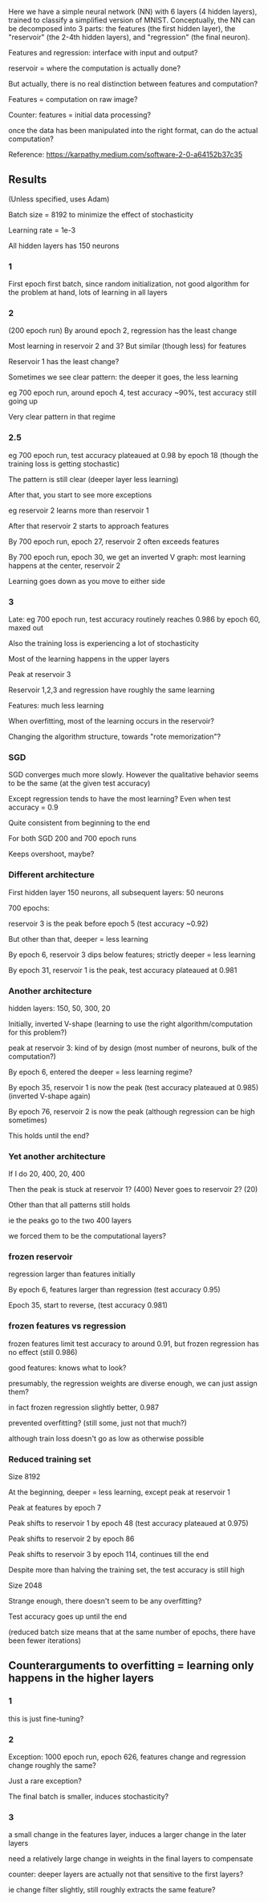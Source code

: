 Here we have a simple neural network (NN) with 6 layers (4 hidden layers), trained to classify a simplified version of MNIST.
Conceptually, the NN can be decomposed into 3 parts: the features (the first hidden layer), the "reservoir" 
(the 2-4th hidden layers), and "regression" (the final neuron).

Features and regression: interface with input and output?

reservoir = where the computation is actually done?

But actually, there is no real distinction between features and computation?

Features = computation on raw image?

Counter: features = initial data processing?

once the data has been manipulated into the right format, can do the actual computation?

Reference: https://karpathy.medium.com/software-2-0-a64152b37c35

## Results

(Unless specified, uses Adam)

Batch size = 8192 to minimize the effect of stochasticity

Learning rate = 1e-3

All hidden layers has 150 neurons

### 1
First epoch first batch, since random initialization, not good algorithm for the problem at hand, lots of learning in all layers


### 2
(200 epoch run) By around epoch 2, regression has the least change

Most learning in reservoir 2 and 3? But similar (though less) for features

Reservoir 1 has the least change?

Sometimes we see clear pattern: the deeper it goes, the less learning

eg 700 epoch run, around epoch 4, test accuracy ~90%, test accuracy still going up

Very clear pattern in that regime

### 2.5
eg 700 epoch run, test accuracy plateaued at 0.98 by epoch 18 (though the training loss is getting stochastic)

The pattern is still clear (deeper layer less learning)

After that, you start to see more exceptions

eg reservoir 2 learns more than reservoir 1

After that reservoir 2 starts to approach features 

By 700 epoch run, epoch 27, reservoir 2 often exceeds features

By 700 epoch run, epoch 30, we get an inverted V graph: most learning happens at the center, reservoir 2

Learning goes down as you move to either side


### 3
Late: eg 700 epoch run, test accuracy routinely reaches 0.986 by epoch 60, maxed out

Also the training loss is experiencing a lot of stochasticity

Most of the learning happens in the upper layers

Peak at reservoir 3

Reservoir 1,2,3 and regression have roughly the same learning

Features: much less learning


When overfitting, most of the learning occurs in the reservoir?

Changing the algorithm structure, towards "rote memorization"?

### SGD
SGD converges much more slowly. However the qualitative behavior seems to be the same (at the given test accuracy)

Except regression tends to have the most learning? Even when test accuracy = 0.9

Quite consistent from beginning to the end

For both SGD 200 and 700 epoch runs

Keeps overshoot, maybe?

### Different architecture
First hidden layer 150 neurons, all subsequent layers: 50 neurons

700 epochs:

reservoir 3 is the peak before epoch 5 (test accuracy ~0.92)

But other than that, deeper = less learning

By epoch 6, reservoir 3 dips below features; strictly deeper = less learning

By epoch 31, reservoir 1 is the peak, test accuracy plateaued at 0.981

### Another architecture

hidden layers: 150, 50, 300, 20

Initially, inverted V-shape (learning to use the right algorithm/computation for this problem?)

peak at reservoir 3: kind of by design (most number of neurons, bulk of the computation?)

By epoch 6, entered the deeper = less learning regime?

By epoch 35, reservoir 1 is now the peak (test accuracy plateaued at 0.985)(inverted V-shape again)

By epoch 76, reservoir 2 is now the peak (although regression can be high sometimes)

This holds until the end?

### Yet another architecture

If I do 20, 400, 20, 400

Then the peak is stuck at reservoir 1? (400) Never goes to reservoir 2? (20)

Other than that all patterns still holds

ie the peaks go to the two 400 layers

we forced them to be the computational layers?

### frozen reservoir
regression larger than features initially

By epoch 6, features larger than regression (test accuracy 0.95)

Epoch 35, start to reverse, (test accuracy 0.981)

### frozen features vs regression
frozen features limit test accuracy to around 0.91, but frozen regression has no effect (still 0.986)

good features: knows what to look?

presumably, the regression weights are diverse enough, we can just assign them?

in fact frozen regression slightly better, 0.987

prevented overfitting? (still some, just not that much?)

although train loss doesn't go as low as otherwise possible

### Reduced training set

Size 8192

At the beginning, deeper = less learning, except peak at reservoir 1

Peak at features by epoch 7

Peak shifts to reservoir 1 by epoch 48 (test accuracy plateaued at 0.975)

Peak shifts to reservoir 2 by epoch 86

Peak shifts to reservoir 3 by epoch 114, continues till the end

Despite more than halving the training set, the test accuracy is still high

Size 2048

Strange enough, there doesn't seem to be any overfitting?

Test accuracy goes up until the end

(reduced batch size means that at the same number of epochs, there have been fewer iterations)

## Counterarguments to overfitting = learning only happens in the higher layers

### 1
this is just fine-tuning?

### 2
Exception: 1000 epoch run, epoch 626, features change and regression change roughly the same?

Just a rare exception?

The final batch is smaller, induces stochasticity?

### 3
a small change in the features layer, induces a larger change in the later layers

need a relatively large change in weights in the final layers to compensate

counter: deeper layers are actually not that sensitive to the first layers?

ie change filter slightly, still roughly extracts the same feature?


